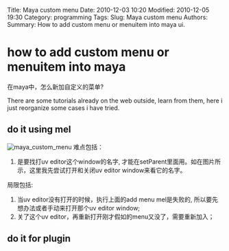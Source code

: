 Title: Maya custom menu 
Date: 2010-12-03 10:20
Modified: 2010-12-05 19:30
Category: programming 
Tags: 
Slug: Maya custom menu 
Authors: 
Summary: How to add custom menu or menuitem into maya ui.
 

# how to add custom menu or menuitem into maya 
在maya中，怎么新加自定义的菜单? 

There are some tutorials already on the web outside, learn from them, here i just reorganize some cases i have tried. 

## do it using mel

![maya_custom_menu](链接地址) 
难点包括：
1. 是要找打uv editor这个window的名字, 才能在setParent里面用。如在图片所示，这里我先尝试打开和关闭uv editor window来看它的名字。

局限包括:
1. 当uv editor没有打开的时候，执行上面的add menu mel是失败的, 所以要先想办法或者手动来打开那个uv editor window; 
2. 关了这个uv editor，再重新打开刚才假如的menu又没了，需要重新加入；

## do it for plugin 


